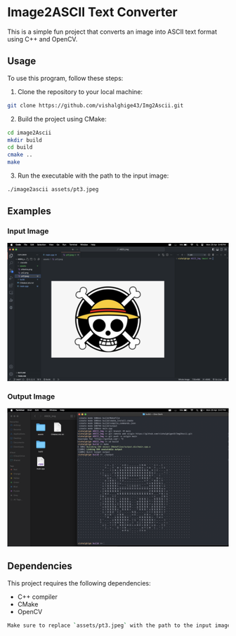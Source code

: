 # Image2ASCII Text Converter

This is a simple fun project that converts an image into ASCII text format using C++ and OpenCV.

## Usage

To use this program, follow these steps:

1. Clone the repository to your local machine:

```bash
git clone https://github.com/vishalghige43/Img2Ascii.git
```

2. Build the project using CMake:

```bash
cd image2Ascii
mkdir build
cd build
cmake ..
make
```

3. Run the executable with the path to the input image:
```bash
./image2ascii assets/pt3.jpeg
```
## Examples

### Input Image
![Alt text](assets/input.png)

### Output Image
![Alt text](assets/output.png)


## Dependencies

This project requires the following dependencies:

- C++ compiler
- CMake
- OpenCV

```bash
Make sure to replace `assets/pt3.jpeg` with the path to the input image if you're copying the README to your project.
```